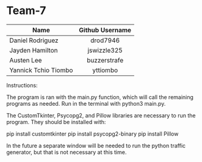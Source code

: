 # Team-7
| Name        | Github Username           |
| ------------- |:-------------:|
| Daniel Rodriguez      | drod7946 |
| Jayden Hamilton      | jswizzle325      |
| Austen Lee | buzzerstrafe      |
| Yannick Tchio Tiombo | yttiombo      |

Instructions:

The program is ran with the main.py function, which will call the remaining programs as needed. Run in the terminal with python3 main.py. 

The CustomTkinter, Psycopg2, and Pillow libraries are necessary to run the program. They should be installed with:

pip install customtkinter
pip install psycopg2-binary
pip install Pillow

In the future a separate window will be needed to run the python traffic generator, but that is not necessary at this time. 
